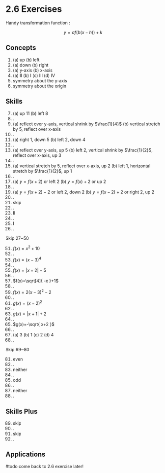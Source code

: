 # 2.6 Exercises

Handy transformation function :

$$
y=af(b(x-h))+k
$$

## Concepts

1. (a) up (b) left
2. (a) down (b) right
3. (a) y-axis (b) x-axis
4. (a) II (b) I (c) III (d) IV
5. symmetry about the y-axis
6. symmetry about the origin

## Skills

7. (a) up 11 (b) left 8
8. .
9. (a) reflect over y-axis, vertical shrink by $\frac{1}{4}$ (b) vertical stretch by $5$, reflect over x-axis
10. .
11. (a) right 1, down 5 (b) left 2, down 4
12. .
13. (a) reflect over y-axis, up 5 (b) left 2, vertical shrink by $\frac{1}{2}$, reflect over x-axis, up 3
14. .
15. (a) vertical stretch by 5, reflect over x-axis, up 2 (b) left 1, horizontal stretch by $\frac{1}{2}$, up 1
16. .
17. (a) $y=f(x+2)$ or left 2 (b) $y=f(x)+2$ or up 2
18. .
19. (a) $y=f(x+2)-2$ or left 2, down 2 (b) $y=f(x-2)+2$ or right 2, up 2
20. .
21. skip
22. .
23. II
24. .
25. I
26. .

Skip 27~50

51. $f(x)=x^2+10$
52. .
53. $f(x)=(x-3)^4$
54. .
55. $f(x)=\lvert x+2 \rvert-5$
56. .
57. $f(x)=\sqrt[4]{ -x }+1$
58. .
59. $f(x)=2(x-3)^2-2$
60. .
61. $g(x)=(x-2)^2$
62. .
63. $g(x)=\lvert x+1 \rvert+2$
64. .
65. $g(x)=-\sqrt{ x+2 }$
66. .
67. (a) 3 (b) 1 (c) 2 (d) 4
68. .

Skip 69~80

81. even
82. .
83. neither
84. .
85. odd
86. .
87. neither
88. .

## Skills Plus

89. skip
90. .
91. skip
92. .

## Applications

#todo come back to 2.6 exercise later!